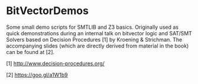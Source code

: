 # BitVectorDemos
Some small demo scripts for SMTLIB and Z3 basics. Originally used as quick demonstrations during an internal talk on bitvector logic and SAT/SMT Solvers based on Decision Procedures [1] by Kroening & Strichman. The accompanying slides (which are directly derived from material in the book) can be found at [2].

[1] http://www.decision-procedures.org/

[2] https://goo.gl/a1W1b9
